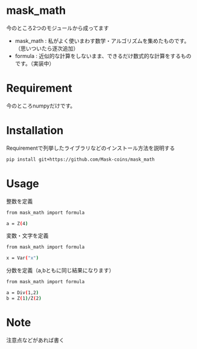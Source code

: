 
# mask_math

今のところ2つのモジュールから成ってます

* mask_math : 私がよく使いまわす数学・アルゴリズムを集めたものです。（思いついたら逐次追加）
* formula : 近似的な計算をしないまま、できるだけ数式的な計算をするものです。（実装中）

# Requirement

今のところnumpyだけです。

# Installation

Requirementで列挙したライブラリなどのインストール方法を説明する

```bash
pip install git+https://github.com/Mask-coins/mask_math
```

# Usage


整数を定義
```bash
from mask_math import formula

a = Z(4)
```

変数・文字を定義
```bash
from mask_math import formula

x = Var("x")
```
分数を定義（a,bともに同じ結果になります）
```bash
from mask_math import formula

a = Div(1,2)
b = Z(1)/Z(2)
```

# Note

注意点などがあれば書く

